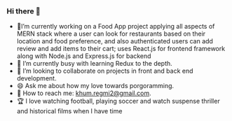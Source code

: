 
### Hi there 👋

<!--
**khumRegmi/khumRegmi** is a ✨ _special_ ✨ repository because its `README.md` (this file) appears on your GitHub profile.

Here are some ideas to get you started:
-->
- 💬I’m currently working on a Food App project applying all aspects of MERN stack where a user can look for restaurants based on their location and food preference, and also authenticated users can add review and add items to their cart; uses React.js for frontend framework along with Node.js and Express.js for backend
- 📝 I’m currently busy with learning Redux to the depth.
- 👯 I’m looking to collaborate on projects in front and back end development.
- 😄 Ask me about how my love towards porgoramming.
- 📧 How to reach me: khum.regmi2@gmail.com.
- 🏆 I love watching football, playing soccer and watch suspense thriller and historical films when I have time

